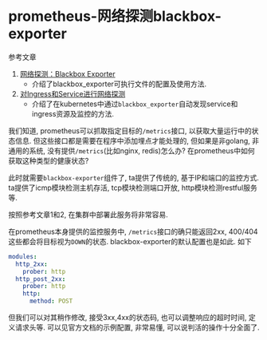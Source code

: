 # prometheus-网络探测blackbox-exporter

参考文章

1. [网络探测：Blackbox Exporter](https://yunlzheng.gitbook.io/prometheus-book/part-ii-prometheus-jin-jie/exporter/commonly-eporter-usage/install_blackbox_exporter)
    - 介绍了blackbox_exporter可执行文件的配置及使用方法.
2. [对Ingress和Service进行网络探测](https://yunlzheng.gitbook.io/prometheus-book/part-iii-prometheus-shi-zhan/readmd/use-prometheus-monitor-kubernetes#dui-ingress-he-service-jin-hang-wang-luo-tan-ce)
    - 介绍了在kubernetes中通过`blackbox_exporter`自动发现service和ingress资源及监控的方法.

我们知道, prometheus可以抓取指定目标的`/metrics`接口, 以获取大量运行中的状态信息. 但这些接口都是需要在程序中添加埋点才能处理的, 但如果是非golang, 非通用的系统, 没有提供`/metrics`(比如nginx, redis)怎么办? 在prometheus中如何获取这种类型的健康状态?

此时就需要`blackbox-exporter`组件了, ta提供了传统的, 基于IP和端口的监控方式. ta提供了icmp模块检测主机存活, tcp模块检测端口开放, http模块检测restful服务等.

按照参考文章1和2, 在集群中部署此服务将非常容易. 

在prometheus本身提供的监控服务中, `/metrics`接口的确只能返回2xx, 400/404这些都会将目标视为`DOWN`的状态. blackbox-exporter的默认配置也是如此. 如下

```yaml
modules:
  http_2xx:
    prober: http
  http_post_2xx:
    prober: http
    http:
      method: POST
```

但我们可以对其稍作修改, 接受3xx,4xx的状态码, 也可以调整响应的超时时间, 定义请求头等. 可以见官方文档的示例配置, 非常易懂, 可以说判活的操作十分全面了.
